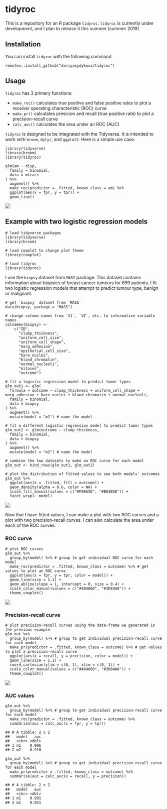 tidyroc
=======

This is a repository for an R package `tidyroc`. `tidyroc` is currently
under development, and I plan to release it this summer (summer 2019).

Installation
------------

You can install `tidyroc` with the following command

    remotes::install_github("dariyasydykova/tidyroc")

Usage
-----

`tidyroc` has 3 primary functions:

-   `make_roc()` calculates true positive and false positive rates to
    plot a receiver operating characteristic (ROC) curve
-   `make_pr()` calculates presicion and recall (true positive rate) to
    plot a precision-recall curve  
-   `calc_auc()` calculates the area under an ROC (AUC)

`tidyroc` is designed to be integrated with the Tidyverse. It is
intended to work with `broom`, `dplyr`, and `ggplot2`. Here is a simple
use case.

    library(tidyverse)
    library(broom)
    library(tidyroc)

    glm(am ~ disp, 
      family = binomial,
      data = mtcars
    ) %>%
      augment() %>%
      make_roc(predictor = .fitted, known_class = am) %>%
      ggplot(aes(x = fpr, y = tpr)) + 
      geom_line()

![](figures/unnamed-chunk-2-1.png)

Example with two logistic regression models
-------------------------------------------

    # load tidyverse packages
    library(tidyverse)
    library(broom)

    # load cowplot to change plot theme
    library(cowplot)

    # load tidyroc
    library(tidyroc)

I use the `biopsy` dataset from `MASS` package. This dataset contains
information about biopsies of breast cancer tumours for 699 patients. I
fit two logistic regression models that attempt to predict tumour type,
benign or malignant.

    # get `biopsy` dataset from `MASS`
    data(biopsy, package = "MASS")

    # change column names from `V1`, `V2`, etc. to informative variable names
    colnames(biopsy) <- 
        c("ID",
          "clump_thickness",
          "uniform_cell_size",
          "uniform_cell_shape",
          "marg_adhesion",
          "epithelial_cell_size",
          "bare_nuclei",
          "bland_chromatin",
          "normal_nucleoli",
          "mitoses",
          "outcome")

    # fit a logistic regression model to predict tumor types
    glm_out1 <- glm(
      formula = outcome ~ clump_thickness + uniform_cell_shape + marg_adhesion + bare_nuclei + bland_chromatin + normal_nucleoli,
      family = binomial,
      data = biopsy
    ) %>%
      augment() %>%
      mutate(model = "m1") # name the model

    # fit a different logistic regression model to predict tumor types
    glm_out2 <- glm(outcome ~ clump_thickness,
      family = binomial,
      data = biopsy
    ) %>%
      augment() %>%
      mutate(model = "m2") # name the model

    # combine the two datasets to make an ROC curve for each model
    glm_out <- bind_rows(glm_out1, glm_out2)

    # plot the distribution of fitted values to see both models' outcomes
    glm_out %>%
      ggplot(aes(x = .fitted, fill = outcome)) +
      geom_density(alpha = 0.6, color = NA) +
      scale_fill_manual(values = c("#F08A5D", "#B83B5E")) +
      facet_wrap(~ model)

![](figures/unnamed-chunk-4-1.png)

Now that I have fitted values, I can make a plot with two ROC curves and
a plot with two precision-recall curves. I can also calculate the area
under each of the ROC curves.

### ROC curve

    # plot ROC curves
    glm_out %>%
      group_by(model) %>% # group to get individual ROC curve for each model
      make_roc(predictor = .fitted, known_class = outcome) %>% # get values to plot an ROC curve
      ggplot(aes(x = fpr, y = tpr, color = model)) +
      geom_line(size = 1.1) +
      geom_abline(slope = 1, intercept = 0, size = 0.4) +
      scale_color_manual(values = c("#48466D", "#3D84A8")) +
      theme_cowplot()

![](figures/unnamed-chunk-5-1.png)

### Precision-recall curve

    # plot precision-recall curves using the data-frame we generated in the previous example
    glm_out %>%
      group_by(model) %>% # group to get individual precision-recall curve for each model
      make_pr(predictor = .fitted, known_class = outcome) %>% # get values to plot a precision-recall curve
      ggplot(aes(x = recall, y = precision, color = model)) +
      geom_line(size = 1.1) +
      coord_cartesian(ylim = c(0, 1), xlim = c(0, 1)) +
      scale_color_manual(values = c("#48466D", "#3D84A8")) +
      theme_cowplot()

![](figures/unnamed-chunk-6-1.png)

### AUC values

    glm_out %>%
      group_by(model) %>% # group to get individual precision-recall curve for each model
      make_roc(predictor = .fitted, known_class = outcome) %>%
      summarise(auc = calc_auc(x = fpr, y = tpr))

    ## # A tibble: 2 x 2
    ##   model   auc
    ##   <chr> <dbl>
    ## 1 m1    0.996
    ## 2 m2    0.910

    glm_out %>%
      group_by(model) %>% # group to get individual precision-recall curve for each model
      make_pr(predictor = .fitted, known_class = outcome) %>%
      summarise(auc = calc_auc(x = recall, y = precision))

    ## # A tibble: 2 x 2
    ##   model   auc
    ##   <chr> <dbl>
    ## 1 m1    0.991
    ## 2 m2    0.951
